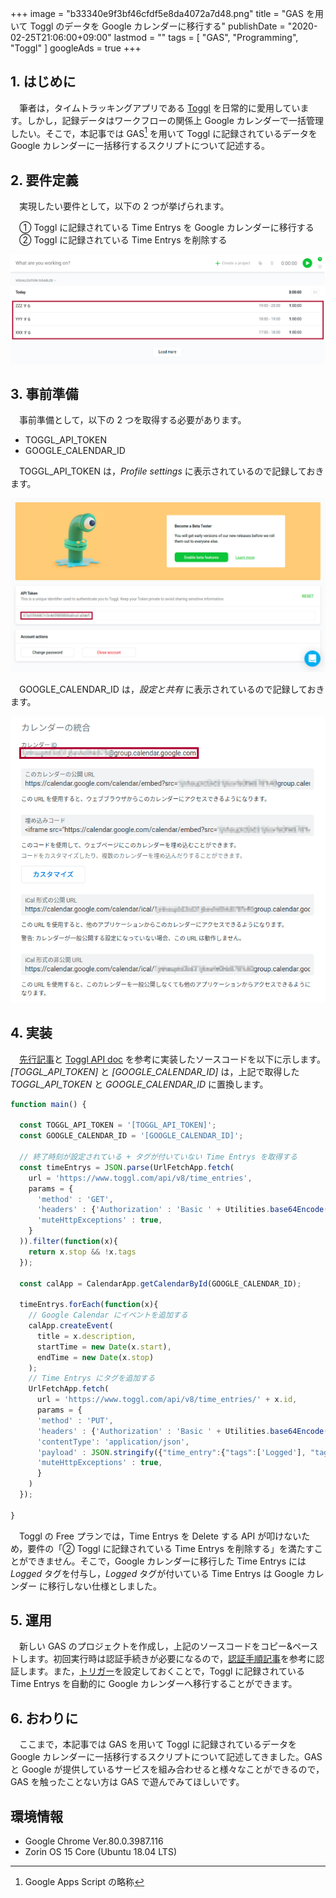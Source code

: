 +++
image = "b33340e9f3bf46cfdf5e8da4072a7d48.png"
title = "GAS を用いて Toggl のデータを Google カレンダーに移行する"
publishDate = "2020-02-25T21:06:00+09:00"
lastmod = ""
tags = [ "GAS", "Programming", "Toggl" ]
googleAds = true
+++

## 1. はじめに

　筆者は，タイムトラッキングアプリである [Toggl](https://toggl.com/) を日常的に愛用しています。しかし，記録データはワークフローの関係上 Google カレンダーで一括管理したい。そこで，本記事では GAS[^1] を用いて Toggl に記録されているデータを Google カレンダーに一括移行するスクリプトについて記述する。

[^1]: Google Apps Script の略称

## 2. 要件定義

　実現したい要件として，以下の 2 つが挙げられます。

　① Toggl に記録されている Time Entrys を Google カレンダーに移行する  
　② Toggl に記録されている Time Entrys を削除する

![](e8555184bc468f7ea1652db6918563d8.png)

## 3. 事前準備

　事前準備として，以下の 2 つを取得する必要があります。

* TOGGL_API_TOKEN
* GOOGLE_CALENDAR_ID

　TOGGL_API_TOKEN は，*Profile settings* に表示されているので記録しておきます。

![](370e258e7c8c1d8d742a5950f7246a23.png)

　GOOGLE_CALENDAR_ID は，*設定と共有* に表示されているので記録しておきます。

![](06aaa09b5a16de6a5d9a71aa67442a87.png)

## 4. 実装

　[先行記事](https://m-kawaguchi.hatenablog.jp/entry/2017/11/12/Toggl%E3%81%AE%E3%83%AD%E3%82%B0%E3%82%92Google%E3%82%AB%E3%83%AC%E3%83%B3%E3%83%80%E3%83%BC%E3%81%AB%E8%87%AA%E5%8B%95%E8%A8%98%E9%8C%B2%E3%81%99%E3%82%8B%E3%82%B9%E3%82%AF%E3%83%AA%E3%83%97 )と [Toggl API doc](https://github.com/toggl/toggl_api_docs/blob/master/toggl_api.md) を参考に実装したソースコードを以下に示します。*[TOGGL_API_TOKEN]* と *[GOOGLE_CALENDAR_ID]* は，上記で取得した *TOGGL_API_TOKEN* と *GOOGLE_CALENDAR_ID* に置換します。

```js
function main() {
  
  const TOGGL_API_TOKEN = '[TOGGL_API_TOKEN]';
  const GOOGLE_CALENDAR_ID = '[GOOGLE_CALENDAR_ID]';
  
  // 終了時刻が設定されている + タグが付いていない Time Entrys を取得する
  const timeEntrys = JSON.parse(UrlFetchApp.fetch(
    url = 'https://www.toggl.com/api/v8/time_entries',
    params = {
      'method' : 'GET',
      'headers' : {'Authorization' : 'Basic ' + Utilities.base64Encode(TOGGL_API_TOKEN + ':api_token')}, 
      'muteHttpExceptions' : true,
    }
  )).filter(function(x){
    return x.stop && !x.tags
  });
  
  const calApp = CalendarApp.getCalendarById(GOOGLE_CALENDAR_ID);
  
  timeEntrys.forEach(function(x){
    // Google Calendar にイベントを追加する
    calApp.createEvent(
      title = x.description,
      startTime = new Date(x.start),
      endTime = new Date(x.stop)
    );
    // Time Entrys にタグを追加する
    UrlFetchApp.fetch(
      url = 'https://www.toggl.com/api/v8/time_entries/' + x.id,
      params = {
      'method' : 'PUT',
      'headers' : {'Authorization' : 'Basic ' + Utilities.base64Encode(TOGGL_API_TOKEN + ':api_token')}, 
      'contentType': 'application/json',
      'payload' : JSON.stringify({"time_entry":{"tags":['Logged'], "tag_action": "add"}}),
      'muteHttpExceptions' : true,
      }
    )
  });

}
```

　Toggl の Free プランでは，Time Entrys を Delete する API が叩けないため，要件の「② Toggl に記録されている Time Entrys を削除する」を満たすことができません。そこで，Google カレンダーに移行した Time Entrys には *Logged* タグを付与し，*Logged* タグが付いている Time Entrys は Google カレンダー に移行しない仕様としました。

## 5. 運用

　新しい GAS のプロジェクトを作成し，上記のソースコードをコピー&ペーストします。初回実行時は認証手続きが必要になるので，[認証手順記事](https://www.virment.com/step-allow-google-apps-script/)を参考に認証します。また，[トリガー](https://tonari-it.com/gas-trigger-set/)を設定しておくことで，Toggl に記録されている Time Entrys を自動的に Google カレンダーへ移行することができます。

## 6. おわりに

　ここまで，本記事では GAS を用いて Toggl に記録されているデータを Google カレンダーに一括移行するスクリプトについて記述してきました。GAS と Google が提供しているサービスを組み合わせると様々なことができるので，GAS を触ったことない方は GAS で遊んでみてほしいです。

## 環境情報

* Google Chrome Ver.80.0.3987.116
* Zorin OS 15 Core (Ubuntu 18.04 LTS)